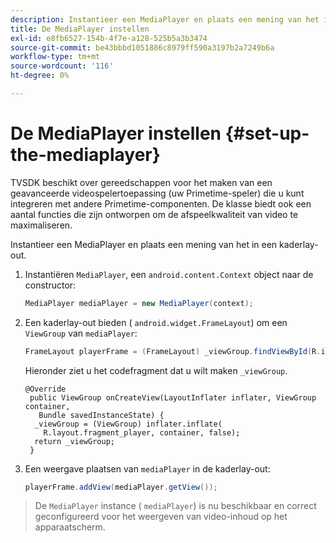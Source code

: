 ```yaml
---
description: Instantieer een MediaPlayer en plaats een mening van het in een kaderlay-out.
title: De MediaPlayer instellen
exl-id: e8fb6527-154b-4f7e-a128-525b5a3b3474
source-git-commit: be43bbbd1051886c8979ff590a3197b2a7249b6a
workflow-type: tm+mt
source-wordcount: '116'
ht-degree: 0%

---
```


# De MediaPlayer instellen {#set-up-the-mediaplayer}

TVSDK beschikt over gereedschappen voor het maken van een geavanceerde videospelertoepassing (uw Primetime-speler) die u kunt integreren met andere Primetime-componenten. De klasse biedt ook een aantal functies die zijn ontworpen om de afspeelkwaliteit van video te maximaliseren.

Instantieer een MediaPlayer en plaats een mening van het in een kaderlay-out.

1. Instantiëren `MediaPlayer`, een `android.content.Context` object naar de constructor:

   ```java
   MediaPlayer mediaPlayer = new MediaPlayer(context);
   ```

1. Een kaderlay-out bieden ( `android.widget.FrameLayout`) om een `ViewGroup` van `mediaPlayer`:

   ```java
   FrameLayout playerFrame = (FrameLayout) _viewGroup.findViewById(R.id.playerFrame);
   ```

   Hieronder ziet u het codefragment dat u wilt maken `_viewGroup`.

   ```
   @Override 
    public ViewGroup onCreateView(LayoutInflater inflater, ViewGroup container, 
      Bundle savedInstanceState) { 
     _viewGroup = (ViewGroup) inflater.inflate( 
       R.layout.fragment_player, container, false); 
     return _viewGroup; 
    }
   ```

1. Een weergave plaatsen van `mediaPlayer` in de kaderlay-out:

   ```java
   playerFrame.addView(mediaPlayer.getView());
   ```

>De `MediaPlayer` instance ( `mediaPlayer`) is nu beschikbaar en correct geconfigureerd voor het weergeven van video-inhoud op het apparaatscherm.
